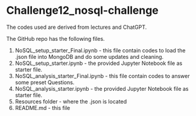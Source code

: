 # Challenge12_nosql-challenge

The codes used are derived from lectures and ChatGPT.

The GitHub repo has the following files.
1. NoSQL_setup_starter_Final.ipynb - this file contain codes to load the .json file into MongoDB and do some updates and cleaning.
2. NoSQL_setup_starter.ipynb - the provided Jupyter Notebook file as starter file.
3. NoSQL_analysis_starter_Final.ipynb - this file contain codes to answer some preset Questions.
4. NoSQL_analysis_starter.ipynb - the provided Jupyter Notebook file as starter file.
5. Resources folder - where the .json is located
6. README.md - this file